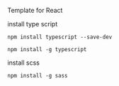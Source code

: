Template for React

install type script

```
npm install typescript --save-dev

npm install -g typescript
```

install scss

```
npm install -g sass
```

